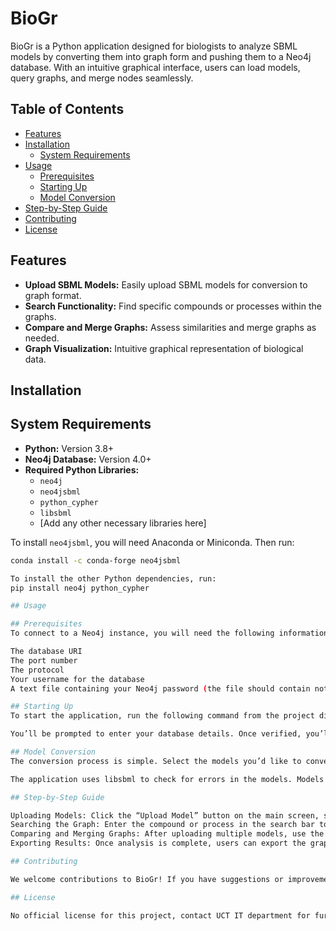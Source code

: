 # BioGr

BioGr is a Python application designed for biologists to analyze SBML models by converting them into graph form and pushing them to a Neo4j database. With an intuitive graphical interface, users can load models, query graphs, and merge nodes seamlessly.

## Table of Contents

- [Features](#features)
- [Installation](#installation)
  - [System Requirements](#system-requirements)
- [Usage](#usage)
  - [Prerequisites](#prerequisites)
  - [Starting Up](#starting-up)
  - [Model Conversion](#model-conversion)
- [Step-by-Step Guide](#step-by-step-guide)
- [Contributing](#contributing)
- [License](#license)

## Features

- **Upload SBML Models:** Easily upload SBML models for conversion to graph format.
- **Search Functionality:** Find specific compounds or processes within the graphs.
- **Compare and Merge Graphs:** Assess similarities and merge graphs as needed.
- **Graph Visualization:** Intuitive graphical representation of biological data.

## Installation

## System Requirements

- **Python:** Version 3.8+
- **Neo4j Database:** Version 4.0+
- **Required Python Libraries:**
  - `neo4j`
  - `neo4jsbml`
  - `python_cypher`
  - `libsbml`
  - [Add any other necessary libraries here]

To install `neo4jsbml`, you will need Anaconda or Miniconda. Then run:
```bash
conda install -c conda-forge neo4jsbml

To install the other Python dependencies, run:
pip install neo4j python_cypher

## Usage

## Prerequisites
To connect to a Neo4j instance, you will need the following information:

The database URI
The port number
The protocol
Your username for the database
A text file containing your Neo4j password (the file should contain nothing else)

## Starting Up
To start the application, run the following command from the project directory (the directory containing the arrows subdirectory):

You’ll be prompted to enter your database details. Once verified, you’ll be taken to the main menu screen where you can begin using the application.

## Model Conversion
The conversion process is simple. Select the models you’d like to convert, and the program will handle the rest. The default schema used is L3V2.7-9.json.

The application uses libsbml to check for errors in the models. Models containing errors will not be processed. If you wish to change the schema, modify the self.schema_file variable in database_populator.py.

## Step-by-Step Guide

Uploading Models: Click the “Upload Model” button on the main screen, select the SBML file, and the system will begin processing it with a progress bar.
Searching the Graph: Enter the compound or process in the search bar to find relevant nodes and connections.
Comparing and Merging Graphs: After uploading multiple models, use the “Compare Graphs” feature to assess similarities. Click “Merge Graphs” to consolidate the data if needed.
Exporting Results: Once analysis is complete, users can export the graph data in a suitable format for further research or publication.

## Contributing

We welcome contributions to BioGr! If you have suggestions or improvements, please fork the repository and submit a pull request.

## License

No official license for this project, contact UCT IT department for further deatils
